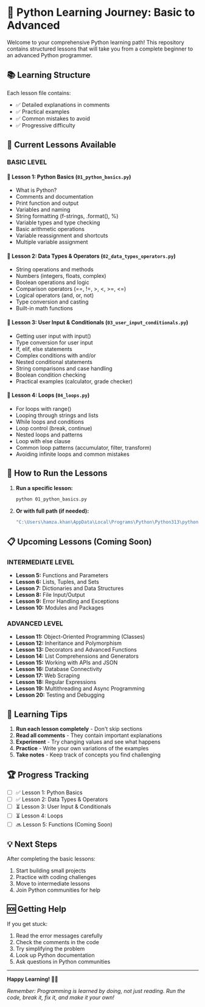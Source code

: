 # 🐍 Python Learning Journey: Basic to Advanced

Welcome to your comprehensive Python learning path! This repository contains structured lessons that will take you from a complete beginner to an advanced Python programmer.

## 📚 Learning Structure

Each lesson file contains:
- ✅ Detailed explanations in comments
- ✅ Practical examples
- ✅ Common mistakes to avoid
- ✅ Progressive difficulty

## 🎯 Current Lessons Available

### **BASIC LEVEL**

#### 📖 Lesson 1: Python Basics (`01_python_basics.py`)
- What is Python?
- Comments and documentation
- Print function and output
- Variables and naming
- String formatting (f-strings, .format(), %)
- Variable types and type checking
- Basic arithmetic operations
- Variable reassignment and shortcuts
- Multiple variable assignment

#### 📖 Lesson 2: Data Types & Operators (`02_data_types_operators.py`)
- String operations and methods
- Numbers (integers, floats, complex)
- Boolean operations and logic
- Comparison operators (==, !=, >, <, >=, <=)
- Logical operators (and, or, not)
- Type conversion and casting
- Built-in math functions

#### 📖 Lesson 3: User Input & Conditionals (`03_user_input_conditionals.py`)
- Getting user input with input()
- Type conversion for user input
- If, elif, else statements
- Complex conditions with and/or
- Nested conditional statements
- String comparisons and case handling
- Boolean condition checking
- Practical examples (calculator, grade checker)

#### 📖 Lesson 4: Loops (`04_loops.py`)
- For loops with range()
- Looping through strings and lists
- While loops and conditions
- Loop control (break, continue)
- Nested loops and patterns
- Loop with else clause
- Common loop patterns (accumulator, filter, transform)
- Avoiding infinite loops and common mistakes

## 🚀 How to Run the Lessons

1. **Run a specific lesson:**
   ```bash
   python 01_python_basics.py
   ```

2. **Or with full path (if needed):**
   ```bash
   "C:\Users\hamza.khan\AppData\Local\Programs\Python\Python313\python.exe" 01_python_basics.py
   ```

## 📋 Upcoming Lessons (Coming Soon)

### **INTERMEDIATE LEVEL**
- **Lesson 5:** Functions and Parameters
- **Lesson 6:** Lists, Tuples, and Sets
- **Lesson 7:** Dictionaries and Data Structures
- **Lesson 8:** File Input/Output
- **Lesson 9:** Error Handling and Exceptions
- **Lesson 10:** Modules and Packages

### **ADVANCED LEVEL**
- **Lesson 11:** Object-Oriented Programming (Classes)
- **Lesson 12:** Inheritance and Polymorphism
- **Lesson 13:** Decorators and Advanced Functions
- **Lesson 14:** List Comprehensions and Generators
- **Lesson 15:** Working with APIs and JSON
- **Lesson 16:** Database Connectivity
- **Lesson 17:** Web Scraping
- **Lesson 18:** Regular Expressions
- **Lesson 19:** Multithreading and Async Programming
- **Lesson 20:** Testing and Debugging

## 🎯 Learning Tips

1. **Run each lesson completely** - Don't skip sections
2. **Read all comments** - They contain important explanations
3. **Experiment** - Try changing values and see what happens
4. **Practice** - Write your own variations of the examples
5. **Take notes** - Keep track of concepts you find challenging

## 🏆 Progress Tracking

- [ ] ✅ Lesson 1: Python Basics
- [ ] ✅ Lesson 2: Data Types & Operators  
- [ ] ⏳ Lesson 3: User Input & Conditionals
- [ ] ⏳ Lesson 4: Loops
- [ ] 🔜 Lesson 5: Functions (Coming Soon)

## 💡 Next Steps

After completing the basic lessons:
1. Start building small projects
2. Practice with coding challenges
3. Move to intermediate lessons
4. Join Python communities for help

## 🆘 Getting Help

If you get stuck:
1. Read the error messages carefully
2. Check the comments in the code
3. Try simplifying the problem
4. Look up Python documentation
5. Ask questions in Python communities

---

**Happy Learning! 🐍✨**

*Remember: Programming is learned by doing, not just reading. Run the code, break it, fix it, and make it your own!* 
